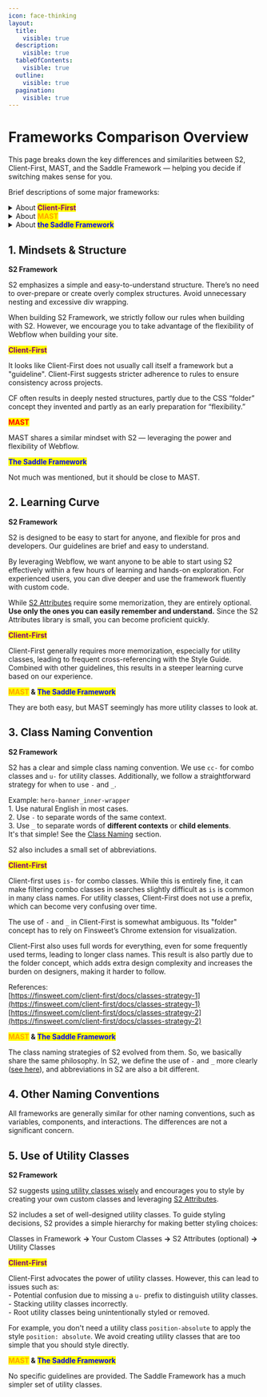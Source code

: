 ```yaml
---
icon: face-thinking
layout:
  title:
    visible: true
  description:
    visible: true
  tableOfContents:
    visible: true
  outline:
    visible: true
  pagination:
    visible: true
---
```


# Frameworks Comparison Overview

This page breaks down the key differences and similarities between S2, Client-First, MAST, and the Saddle Framework — helping you decide if switching makes sense for you.

Brief descriptions of some major frameworks:

<details>

<summary>About <mark style="color:purple;"><strong>Client-First</strong></mark></summary>

Client-First is an excellent guideline or framework developed by Finsweet, one of the earliest designed for Webflow design and development. \
It provides a set of guidelines and strategies focused on class naming and structure, inspired by Bootstrap and methodologies like BEM (Block, Element, Modifier), but tailored for Webflow’s visual and modular nature.\
Client-First is an excellent and comprehensive set of strategies. It is one of the best frameworks available. It inspires best practices in web development and promotes a systematic approach to building responsive and accessible sites. The [Semantic HTML tags](https://finsweet.com/client-first/docs/semantic-html-tags) and [Accessibility](https://finsweet.com/client-first/docs/accessibility) sections in the Client-First documentation are particularly noteworthy. We highly recommend reading these sections.

</details>

<details>

<summary>About <mark style="color:orange;"><strong>MAST</strong></mark></summary>

Mast is a lightweight, developer-first CSS framework for Webflow. It uses tried and true front-end development methodologies from inside and outside of the Webflow community.

</details>

<details>

<summary>About <mark style="color:blue;"><strong>the Saddle Framework</strong></mark></summary>

The Saddle Framework is a Developer-First, Client-Focused Webflow framework. The objective was to maximize reusability and utility, enabling any editor to enhance functionality effortlessly by incorporating a component or attribute to a page or element.

</details>



## 1. Mindsets & Structure

**S2 Framework**

S2 emphasizes a simple and easy-to-understand structure. There’s no need to over-prepare or create overly complex structures. Avoid unnecessary nesting and excessive div wrapping.

When building S2 Framework, we strictly follow our rules when building with S2. However, we encourage you to take advantage of the flexibility of Webflow when building your site.

<mark style="color:purple;">**Client-First**</mark>

It looks like Client-First does not usually call itself a framework but a "guideline". Client-First suggests stricter adherence to rules to ensure consistency across projects.

CF often results in deeply nested structures, partly due to the CSS “folder” concept they invented and partly as an early preparation for “flexibility.”

<mark style="color:red;">**MAST**</mark>

MAST shares a similar mindset with S2 — leveraging the power and flexibility of Webflow.

<mark style="color:blue;">**The Saddle Framework**</mark>

Not much was mentioned, but it should be close to MAST.



## 2. Learning Curve

**S2 Framework**

S2 is designed to be easy to start for anyone, and flexible for pros and developers. Our guidelines are brief and easy to understand.

By leveraging Webflow, we want anyone to be able to start using S2 effectively within a few hours of learning and hands-on exploration. For experienced users, you can dive deeper and use the framework fluently with custom code.

While [S2 Attributes](../../guide-and-documentation/s2-attributes.md) require some memorization, they are entirely optional. **Use only the ones you can easily remember and understand.** Since the S2 Attributes library is small, you can become proficient quickly.

<mark style="color:purple;">**Client-First**</mark>

Client-First generally requires more memorization, especially for utility classes, leading to frequent cross-referencing with the Style Guide. Combined with other guidelines, this results in a steeper learning curve based on our experience.

<mark style="color:orange;">**MAST**</mark>**&#x20;&&#x20;**<mark style="color:blue;">**The Saddle Framework**</mark>

They are both easy, but MAST seemingly has more utility classes to look at.



## 3. Class Naming Convention

**S2 Framework**

S2 has a clear and simple class naming convention. We use `cc-` for combo classes and `u-` for utility classes. Additionally, we follow a straightforward strategy for when to use `-` and `_`.

Example: `hero-banner_inner-wrapper`\
1\. Use natural English in most cases.\
2\. Use `-` to separate words of the same context.\
3\. Use `_` to separate words of **different contexts** or **child elements**.\
It's that simple! See the [Class Naming](../../guide-and-documentation/naming-strategies/class-naming.md) section.

S2 also includes a small set of abbreviations.

<mark style="color:purple;">**Client-First**</mark>

Client-first uses `is-` for combo classes. While this is entirely fine, it can make filtering combo classes in searches slightly difficult as `is` is common in many class names. For utility classes, Client-First does not use a prefix, which can become very confusing over time.

The use of `-` and `_` in Client-First is somewhat ambiguous. Its "folder" concept has to rely on Finsweet’s Chrome extension for visualization.

Client-First also uses full words for everything, even for some frequently used terms, leading to longer class names. This result is also partly due to the folder concept, which adds extra design complexity and increases the burden on designers, making it harder to follow.

References:\
[https://finsweet.com/client-first/docs/classes-strategy-1](https://finsweet.com/client-first/docs/classes-strategy-1) \
[https://finsweet.com/client-first/docs/classes-strategy-2](https://finsweet.com/client-first/docs/classes-strategy-2)

<mark style="color:orange;">**MAST**</mark>**&#x20;&&#x20;**<mark style="color:blue;">**The Saddle Framework**</mark>

The class naming strategies of S2 evolved from them. So, we basically share the same philosophy. In S2, we define the use of `-` and `_` more clearly ([see here](../../guide-and-documentation/naming-strategies/class-naming.md#id-02.-dash-or-underscore)), and abbreviations in S2 are also a bit different.



## 4. Other Naming Conventions

All frameworks are generally similar for other naming conventions, such as variables, components, and interactions. The differences are not a significant concern.



## 5. Use of Utility Classes

**S2 Framework**

S2 suggests [using utility classes wisely](../../guide-and-documentation/basic-concepts/utility-classes.md) and encourages you to style by creating your own custom classes and leveraging [S2 Attributes](../../guide-and-documentation/s2-attributes.md).

S2 includes a set of well-designed utility classes. To guide styling decisions, S2 provides a simple hierarchy for making better styling choices:

Classes in Framework **→** Your Custom Classes **→** S2 Attributes (optional) **→** Utility Classes

<mark style="color:purple;">**Client-First**</mark>

Client-First advocates the power of utility classes. However, this can lead to issues such as:\
\- Potential confusion due to missing a `u-` prefix to distinguish utility classes.\
\- Stacking utility classes incorrectly.\
\- Root utility classes being unintentionally styled or removed.

For example, you don't need a utility class `position-absolute` to apply the style `position: absolute`. We avoid creating utility classes that are too simple that you should style directly.

<mark style="color:orange;">**MAST**</mark>**&#x20;&&#x20;**<mark style="color:blue;">**The Saddle Framework**</mark>

No specific guidelines are provided. The Saddle Framework has a much simpler set of utility classes.




